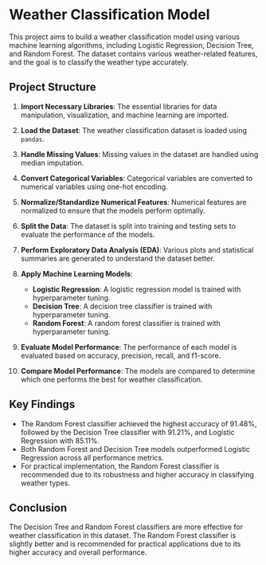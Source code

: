 # Weather Classification Model

This project aims to build a weather classification model using various machine learning algorithms, including Logistic Regression, Decision Tree, and Random Forest. The dataset contains various weather-related features, and the goal is to classify the weather type accurately.

## Project Structure

1. **Import Necessary Libraries**: The essential libraries for data manipulation, visualization, and machine learning are imported.

2. **Load the Dataset**: The weather classification dataset is loaded using `pandas`.

3. **Handle Missing Values**: Missing values in the dataset are handled using median imputation.

4. **Convert Categorical Variables**: Categorical variables are converted to numerical variables using one-hot encoding.

5. **Normalize/Standardize Numerical Features**: Numerical features are normalized to ensure that the models perform optimally.

6. **Split the Data**: The dataset is split into training and testing sets to evaluate the performance of the models.

7. **Perform Exploratory Data Analysis (EDA)**: Various plots and statistical summaries are generated to understand the dataset better.

8. **Apply Machine Learning Models**: 
    - **Logistic Regression**: A logistic regression model is trained with hyperparameter tuning.
    - **Decision Tree**: A decision tree classifier is trained with hyperparameter tuning.
    - **Random Forest**: A random forest classifier is trained with hyperparameter tuning.

9. **Evaluate Model Performance**: The performance of each model is evaluated based on accuracy, precision, recall, and f1-score.

10. **Compare Model Performance**: The models are compared to determine which one performs the best for weather classification.

## Key Findings

- The Random Forest classifier achieved the highest accuracy of 91.48%, followed by the Decision Tree classifier with 91.21%, and Logistic Regression with 85.11%.
- Both Random Forest and Decision Tree models outperformed Logistic Regression across all performance metrics.
- For practical implementation, the Random Forest classifier is recommended due to its robustness and higher accuracy in classifying weather types.

## Conclusion

The Decision Tree and Random Forest classifiers are more effective for weather classification in this dataset. The Random Forest classifier is slightly better and is recommended for practical applications due to its higher accuracy and overall performance.


